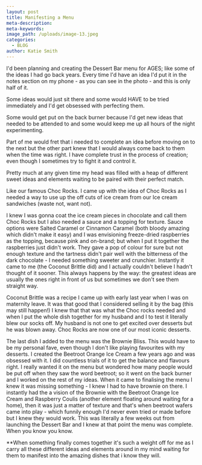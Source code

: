 ```yaml
---
layout: post
title: Manifesting a Menu
meta-description:
meta-keywords:
image_path: /uploads/image-13.jpeg
categories:
  - BLOG
author: Katie Smith
---
```


I'd been planning and creating the Dessert Bar menu for AGES; like some of the ideas I had go back years. Every time I'd have an idea I'd put it in the notes section on my phone - as you can see in the photo - and this is only half of it.&nbsp;

Some ideas would just sit there and some would HAVE to be tried immediately and I'd get obsessed with perfecting them.

Some would get put on the back burner because I'd get new ideas that needed to be attended to and some would keep me up all hours of the night experimenting.

Part of me would fret that i needed to complete an idea before moving on to the next but the other part knew that I would always come back to them when the time was right. I have complete trust in the process of creation; even though I sometimes try to fight it and control it.

Pretty much at any given time my head was filled with a heap of different sweet ideas and elements waiting to be paired with their perfect match.&nbsp;

Like our famous Choc Rocks. I came up with the idea of Choc Rocks as I needed a way to use up the off cuts of ice cream from our Ice cream sandwiches (waste not, want not).

I knew I was gonna coat the ice cream pieces in chocolate and call them Choc Rocks but I also needed a sauce and a topping for texture. Sauce options were Salted Caramel or Cinnamon Caramel (both bloody amazing which didn't make it easy) and I was envisioning freeze-dried raspberries as the topping, because pink and on-brand; but when I put it together the raspberries just didn't work. They gave a pop of colour for sure but not enough texture and the tartness didn't pair well with the bitterness of the dark chocolate - I needed something sweeter and crunchier. Instantly it came to me (the Coconut Brittle did) and I actually couldn't believe I hadn't thought of it sooner. This always happens by the way: the greatest ideas are usually the ones right in front of us but sometimes we don't see them straight way.

Coconut Brittle was a recipe I came up with early last year when I was on maternity leave. It was that good that I considered selling it by the bag (this may still happen\!) I knew that that was what the Choc rocks needed and when I put the whole dish together for my husband and I to test it literally blew our socks off. My husband is not one to get excited over desserts but he was blown away. Choc Rocks are now one of our most iconic desserts.

The last dish I added to the menu was the Brownie Bliss. This would have to be my personal fave, even though I don't like playing favourites with my desserts. I created the Beetroot Orange Ice Cream a few years ago and was obsessed with it. I did countless trials of it to get the balance and flavours right. I really wanted it on the menu but wondered how many people would be put off when they saw the word beetroot; so it went on the back burner and I worked on the rest of my ideas. When it came to finalising the menu I knew it was missing something - I knew I had to have brownie on there. I instantly had the a vision of the Brownie with the Beetroot Orange Ice Cream and Raspberry Coulis (another element floating around waiting for a home), then it was just a matter of texture and that's when beetroot wafers came into play - which funnily enough I'd never even tried or made before but I knew they would work. This was literally a few weeks out from launching the Dessert Bar and I knew at that point the menu was complete. When you know you know.

\*\*When something finally comes together it's such a weight off for me as I carry all these different ideas and elements around in my mind waiting for them to manifest into the amazing dishes that i know they will.

&nbsp;